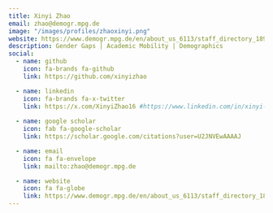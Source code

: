 ```yaml
---
title: Xinyi Zhao
email: zhao@demogr.mpg.de
image: "/images/profiles/zhaoxinyi.png"
website: https://www.demogr.mpg.de/en/about_us_6113/staff_directory_1899/xinyi_zhao_4083/
description: Gender Gaps | Academic Mobility | Demographics
social:
  - name: github
    icon: fa-brands fa-github
    link: https://github.com/xinyizhao

  - name: linkedin
    icon: fa-brands fa-x-twitter
    link: https://x.com/XinyiZhao16 #https://www.linkedin.com/in/xinyi-zhao-38b3b61b7
  
  - name: google scholar
    icon: fab fa-google-scholar
    link: https://scholar.google.com/citations?user=U2JNVEwAAAAJ

  - name: email
    icon: fa fa-envelope
    link: mailto:zhao@demogr.mpg.de

  - name: website
    icon: fa fa-globe
    link: https://www.demogr.mpg.de/en/about_us_6113/staff_directory_1899/xinyi_zhao_4083/
---
```

